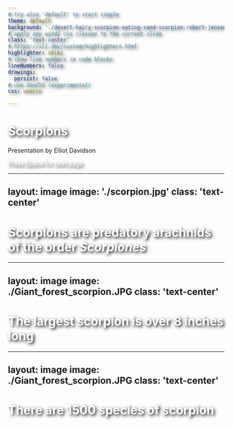 ```yaml
---
# try also 'default' to start simple
theme: default
background: './desert-hairy-scorpion-eating-sand-scorpion-robert-jensen.jpg'
# apply any windi css classes to the current slide
class: 'text-center'
# https://sli.dev/custom/highlighters.html
highlighter: shiki
# show line numbers in code blocks
lineNumbers: false
drawings:
  persist: false
# use UnoCSS (experimental)
css: unocss

---
```


# Scorpions

Presentation by Elliot Davidson

<div class="pt-12">
  <span @click="$slidev.nav.next" class="px-2 py-1 rounded cursor-pointer" hover="bg-white bg-opacity-10">
    Press Space for next page <carbon:arrow-right class="inline"/>
  </span>
</div>

<style>
h1, span{
  color: white;
  text-shadow: 3px 3px 7px #000000;
}
</style>

---
layout: image
image: './scorpion.jpg'
class: 'text-center'
---

# Scorpions are predatory arachnids of the order _Scorpiones_

<style>
h1{
  color: white;
  text-shadow: 3px 3px 7px #000000;
}
</style>

---
layout: image
image: ./Giant_forest_scorpion.JPG
class: 'text-center'
---

# The largest scorpion is over 8 inches long

<style>
h1{
  color: white;
  text-shadow: 3px 3px 7px #000000;
}
</style>

---
layout: image
image: ./Giant_forest_scorpion.JPG
class: 'text-center'
---

# There are 1500 species of scorpion